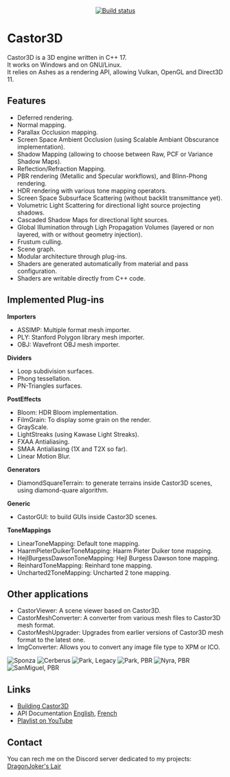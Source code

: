 <p align="center">
  <a href="https://github.com/DragonJoker/Castor3D/actions?query=workflow%3ABuild"><img alt="Build status" src="https://github.com/DragonJoker/Castor3D/workflows/Build/badge.svg"></a>
</p>


Castor3D
========

Castor3D is a 3D engine written in C++ 17.  
It works on Windows and on GNU/Linux.  
It relies on Ashes as a rendering API, allowing Vulkan, OpenGL and Direct3D 11.  

Features
--------

- Deferred rendering.
- Normal mapping.
- Parallax Occlusion mapping.
- Screen Space Ambient Occlusion (using Scalable Ambiant Obscurance implementation).
- Shadow Mapping (allowing to choose between Raw, PCF or Variance Shadow Maps).
- Reflection/Refraction Mapping.
- PBR rendering (Metallic and Specular workflows), and Blinn-Phong rendering.
- HDR rendering with various tone mapping operators.
- Screen Space Subsurface Scattering (without backlit transmittance yet).
- Volumetric Light Scattering for directional light source projecting shadows.
- Cascaded Shadow Maps for directional light sources.
- Global Illumination through Ligh Propagation Volumes (layered or non layered, with or without geometry injection).
- Frustum culling.
- Scene graph.
- Modular architecture through plug-ins.
- Shaders are generated automatically from material and pass configuration.
- Shaders are writable directly from C++ code.

Implemented Plug-ins
--------------------

**Importers**
- ASSIMP: Multiple format mesh importer.
- PLY: Stanford Polygon library mesh importer.
- OBJ: Wavefront OBJ mesh importer.

**Dividers**
- Loop subdivision surfaces.
- Phong tessellation.
- PN-Triangles surfaces.

**PostEffects**
- Bloom: HDR Bloom implementation.
- FilmGrain: To display some grain on the render.
- GrayScale.
- LightStreaks (using Kawase Light Streaks).
- FXAA Antialiasing.
- SMAA Antialiasing (1X and T2X so far).
- Linear Motion Blur.

**Generators**
- DiamondSquareTerrain: to generate terrains inside Castor3D scenes, using diamond-quare algorithm.

**Generic**
- CastorGUI: to build GUIs inside Castor3D scenes.

**ToneMappings**
- LinearToneMapping: Default tone mapping.
- HaarmPieterDuikerToneMapping: Haarm Pieter Duiker tone mapping.
- HejlBurgessDawsonToneMapping: Hejl Burgess Dawson tone mapping.
- ReinhardToneMapping: Reinhard tone mapping.
- Uncharted2ToneMapping: Uncharted 2 tone mapping.

Other applications
------------------
- CastorViewer: A scene viewer based on Castor3D.
- CastorMeshConverter: A converter from various mesh files to Castor3D mesh format.
- CastorMeshUpgrader: Upgrades from earlier versions of Castor3D mesh format to the latest one.
- ImgConverter: Allows you to convert any image file type to XPM or ICO.


![Sponza](http://dragonjoker.github.com/Castor3D/img/Sponza-PBR-Bloom-Small.png)
![Cerberus](http://dragonjoker.github.com/Castor3D/img/Cerberus-PBR-Small.png)
![Park, Legacy](http://dragonjoker.github.com/Castor3D/img/Park-Legacy-Small.png)
![Park, PBR](http://dragonjoker.github.com/Castor3D/img/Park-PBR-Small.png)
![Nyra, PBR](http://dragonjoker.github.com/Castor3D/img/Nyra-PBR-MR-Small.png)
![SanMiguel, PBR](http://dragonjoker.github.com/Castor3D/img/SanMiguel-PBR-SG-Small.png)

Links
-----

- [Building Castor3D](http://dragonjoker.github.com/Castor3D/pages/build)
- API Documentation [English](http://dragonjoker.github.com/Castor3D/doc/Castor3D/English), [French](http://dragonjoker.github.com/Castor3D/doc/Castor3D/French)
- [Playlist on YouTube](https://www.youtube.com/playlist?list=PLKA1SVXuAbMNaFbSJyAN_4yD2bzNlgES3)

Contact
-------

You can rech me on the Discord server dedicated to my projects: [DragonJoker's Lair](https://discord.gg/jue8kW)

